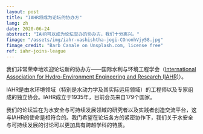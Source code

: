```yaml
---
layout: post
title: "IAHR将成为论坛的协办方"
lang: zh
date: 2020-06-24
abstract: "IAHR可以成为论坛举办的协办方，我们十分高兴。"
fimage: "/assets/img/iahr-vashishtha-jogi-COnonhVjy58.jpg"
fimage_credit: "Barb Canale on Unsplash.com, license free"
ref: iahr-joins-league
---
```

我们非常荣幸地欢迎论坛新的协办方——国际水利与环境工程学会（[International Association for Hydro-Environment Engineering and Research (IAHR)](https://www.iahr.org/)）。

IAHR是由水环境领域（特别是水动力学及其实际运用领域）的工程师以及专家组成的独立协会。IAHR成立于1935年，目前会员来自179个国家。

我们的论坛旨在为水安全与可持续发展领域的研究者以及实践者创造交流平台，这与IAHR的使命是相符合的。我门希望在论坛各方的紧密协作下，我们关于水安全与可持续发展的讨论可以更加具有跨越学科的特质。